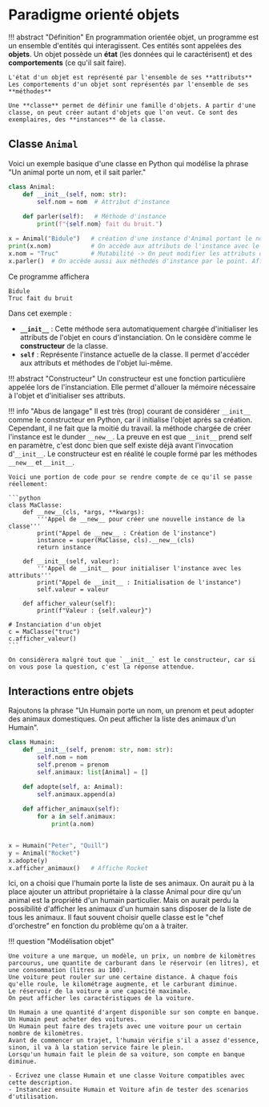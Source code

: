 # Paradigme orienté objets

!!! abstract "Définition"
    En programmation orientée objet, un programme est un ensemble d'entités qui interagissent. Ces entités sont appelées des **objets**. Un objet possède un **état** (les données qui le caractérisent) et des **comportements** (ce qu'il sait faire).

    L'état d'un objet est représenté par l'ensemble de ses **attributs**
    Les comportements d'un objet sont représentés par l'ensemble de ses **méthodes**

    Une **classe** permet de définir une famille d'objets. A partir d'une classe, on peut créer autant d'objets que l'on veut. Ce sont des exemplaires, des **instances** de la classe.


## Classe `Animal`

Voici un exemple basique d'une classe en Python qui modélise la phrase "Un animal porte un nom, et il sait parler."

```python
class Animal:
    def __init__(self, nom: str):
        self.nom = nom  # Attribut d'instance
    
    def parler(self):   # Méthode d'instance
        print(f"{self.nom} fait du bruit.")

x = Animal("Bidule")   # création d'une instance d'Animal portant le nom bidule
print(x.nom)           # On accède aux attributs de l'instance avec le point. Affiche: Bidule
x.nom = "Truc"         # Mutabilité -> On peut modifier les attributs de l'instance de la même manière 
x.parler()  # On accède aussi aux méthodes d'instance par le point. Affiche: Truc fait du bruit.

```

Ce programme affichera
```
Bidule
Truc fait du bruit
```

Dans cet exemple :

- **`__init__`** : Cette méthode sera automatiquement chargée d'initialiser les attributs de l'objet en cours d'instanciation. On le considère comme le **constructeur** de la classe.
- **`self`** : Représente l'instance actuelle de la classe. Il permet d'accéder aux attributs et méthodes de l'objet lui-même.


!!! abstract "Constructeur"
    Un constructeur est une fonction particulière appelée lors de l'instanciation. Elle permet d'allouer la mémoire nécessaire à l'objet et d'initialiser ses attributs.


!!! info "Abus de langage"
    Il est très (trop) courant de considérer `__init__` comme le constructeur en Python, car il initialise l'objet après sa création. Cependant, il ne fait que la moitié du travail. la méthode chargée de créer l'instance est le dunder `__new__`. La preuve en est que `__init__` prend self en paramètre, c'est donc bien que self existe déjà avant l'invocation d'`__init__`. Le constructeur est en réalité le couple formé par les méthodes `__new__` et `__init__`.

    Voici une portion de code pour se rendre compte de ce qu'il se passe réellement:

    ```python
    class MaClasse:
        def __new__(cls, *args, **kwargs):
            '''Appel de __new__ pour créer une nouvelle instance de la classe'''
            print("Appel de __new__ : Création de l'instance")
            instance = super(MaClasse, cls).__new__(cls)
            return instance
        
        def __init__(self, valeur):
            '''Appel de __init__ pour initialiser l'instance avec les attributs'''
            print("Appel de __init__ : Initialisation de l'instance")
            self.valeur = valeur
    
        def afficher_valeur(self):
            print(f"Valeur : {self.valeur}")
    
    # Instanciation d'un objet
    c = MaClasse("truc")
    c.afficher_valeur()
    ```

    On considèrera malgré tout que `__init__` est le constructeur, car si on vous pose la question, c'est la réponse attendue.

  


## Interactions entre objets

Rajoutons la phrase "Un Humain porte un nom, un prenom et peut adopter des animaux domestiques. On peut afficher la liste des animaux d'un Humain".

```python
class Humain:
    def __init__(self, prenom: str, nom: str):
        self.nom = nom
        self.prenom = prenom
        self.animaux: list[Animal] = []

    def adopte(self, a: Animal):
        self.animaux.append(a)
    
    def afficher_animaux(self):
        for a in self.animaux:
            print(a.nom)


x = Humain("Peter", "Quill")
y = Animal("Rocket")
x.adopte(y)
x.afficher_animaux()   # Affiche Rocket
```


Ici, on a choisi que l'humain porte la liste de ses animaux. On aurait pu à la place ajouter un attribut propriétaire à la classe Animal pour dire qu'un animal est la propriété d'un humain particulier. Mais on aurait perdu la possibilité d'afficher les animaux d'un humain sans disposer de la liste de tous les animaux. Il faut souvent choisir quelle classe est le "chef d'orchestre" en fonction du problème qu'on a à traiter.



!!! question "Modélisation objet"

    Une voiture a une marque, un modèle, un prix, un nombre de kilomètres parcourus, une quantite de carburant dans le réservoir (en litres), et une consommation (litres au 100).
    Une voiture peut rouler sur une certaine distance. À chaque fois qu'elle roule, le kilométrage augmente, et le carburant diminue.
    Le réservoir de la voiture a une capacité maximale.
    On peut afficher les caractéristiques de la voiture.

    Un Humain a une quantité d'argent disponible sur son compte en banque.
    Un Humain peut acheter des voitures.
    Un Humain peut faire des trajets avec une voiture pour un certain nombre de kilomètres.
    Avant de commencer un trajet, l'humain vérifie s'il a assez d'essence, sinon, il va à la station service faire le plein.
    Lorsqu'un humain fait le plein de sa voiture, son compte en banque diminue. 

    - Ecrivez une classe Humain et une classe Voiture compatibles avec cette description.
    - Instanciez ensuite Humain et Voiture afin de tester des scenarios d'utilisation.




